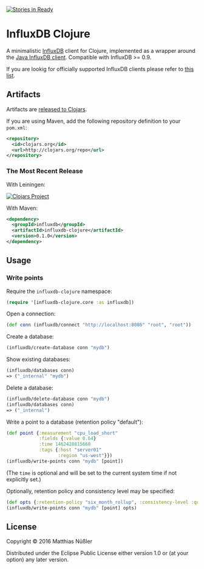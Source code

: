 [![Stories in Ready](https://badge.waffle.io/mnuessler/influxdb-clojure.png?label=ready&title=Ready)](https://waffle.io/mnuessler/influxdb-clojure)
# InfluxDB Clojure

A minimalistic [InfluxDB][influxdb] client for Clojure, implemented as
a wrapper around the [Java InfluxDB client][influxdb-java]. Compatible
with InfluxDB >= 0.9.

If you are lookig for officially supported InfluxDB clients please
refer to [this list][clients].

## Artifacts

Artifacts are [released to Clojars][clojars].

If you are using Maven, add the following repository definition to your `pom.xml`:

```xml
<repository>
  <id>clojars.org</id>
  <url>http://clojars.org/repo</url>
</repository>
```

### The Most Recent Release

With Leiningen:

[![Clojars Project](https://img.shields.io/clojars/v/influxdb/influxdb-clojure.svg)][clojars]

With Maven:

```xml
<dependency>
  <groupId>influxdb</groupId>
  <artifactId>influxdb-clojure</artifactId>
  <version>0.1.0</version>
</dependency>
```

## Usage

### Write points

Require the `influxdb-clojure` namespace:

```clj
(require '[influxdb-clojure.core :as influxdb])
```

Open a connection:

```clj
(def conn (influxdb/connect "http://localhost:8086" "root", "root"))
```

Create a database:

```clj
(influxdb/create-database conn "mydb")
```

Show existing databases:

```clj
(influxdb/databases conn)
=> ("_internal" "mydb")
```

Delete a database:

```clj
(influxdb/delete-database conn "mydb")
(influxdb/databases conn)
=> ("_internal")
```

Write a point to a database (retention policy "default"):

```clj
(def point {:measurement "cpu_load_short"
            :fields {:value 0.64}
            :time 1462428815668
            :tags {:host "server01"
                   :region "us-west"}})
(influxdb/write-points conn "mydb" [point])
```

(The `time` is optional and will be set to the current system time if
not explicitly set.)

Optionally, retention policy and consistency level may be specified:

```clj
(def opts {:retention-policy "six_month_rollup", :consistency-level :quorum}
(influxdb/write-points conn "mydb" [point] opts)
```

## License

Copyright © 2016 Matthias Nüßler

Distributed under the Eclipse Public License either version 1.0 or (at
your option) any later version.

[clients]: https://docs.influxdata.com/influxdb/v0.12/clients/api/
[clojars]: https://clojars.org/influxdb/influxdb-clojure
[influxdb]: https://influxdata.com/time-series-platform/influxdb/
[influxdb-java]: https://github.com/influxdata/influxdb-java
